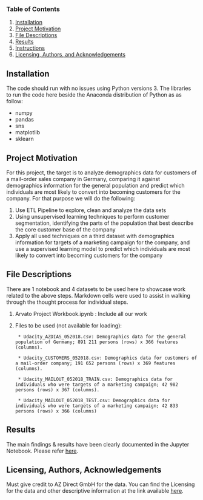 
### Table of Contents

1. [Installation](#installation)
2. [Project Motivation](#motivation)
3. [File Descriptions](#files)
4. [Results](#results)
5. [Instructions](#instructions)
6. [Licensing, Authors, and Acknowledgements](#licensing)

## Installation <a name="installation"></a>

The code should run with no issues using Python versions 3. The libraries to run the code here beside the Anaconda distribution of Python as as follow:
* numpy
* pandas
* sns
* matplotlib
* sklearn

## Project Motivation<a name="motivation"></a>

For this project, the target is to analyze demographics data for customers of a mail-order sales company in Germany, comparing it against demographics information for the general population and predict which individuals are most likely to convert into becoming customers for the company. For that purpose we will do the following:

1. Use ETL Pipeline to explore, clean and analyze the data sets
2. Using unsupervised learning techniques to perform customer segmentation, identifying the parts of the population that best describe the core customer base of the company
3. Apply all used techniques on a third dataset with demographics information for targets of a marketing campaign for the company, and use a supervised learning model to predict which individuals are most likely to convert into becoming customers for the company


## File Descriptions <a name="files"></a>

There are 1 notebook and 4 datasets to be used here to showcase work related to the above steps. Markdown cells were used to assist in walking through the thought process for individual steps.  
1. Arvato Project Workbook.ipynb : Include all our work
2. Files to be used (not available for loading):

		* Udacity_AZDIAS_052018.csv: Demographics data for the general population of Germany; 891 211 persons (rows) x 366 features (columns).
		
		* Udacity_CUSTOMERS_052018.csv: Demographics data for customers of a mail-order company; 191 652 persons (rows) x 369 features (columns).
		
		* Udacity_MAILOUT_052018_TRAIN.csv: Demographics data for individuals who were targets of a marketing campaign; 42 982 persons (rows) x 367 (columns).
		
		* Udacity_MAILOUT_052018_TEST.csv: Demographics data for individuals who were targets of a marketing campaign; 42 833 persons (rows) x 366 (columns)


## Results<a name="results"></a>

The main findings & results have been clearly documented in the Jupyter Notebook. Please refer [here](https://github.com/ShadyHanafy/Customer-Segmentation-Report-for-Arvato/blob/main/Arvato%20Project%20Workbook.ipynb).

## Licensing, Authors, Acknowledgements<a name="licensing"></a>

Must give credit to AZ Direct GmbH for the data.  You can find the Licensing for the data and other descriptive information at the link available [here](hhttps://github.com/ShadyHanafy/Customer-Segmentation-Report-for-Arvato/blob/main/Project_Details.md). 
